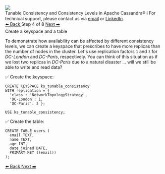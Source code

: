 <!-- TOP -->
<div class="top">
  <img src="https://datastax-academy.github.io/katapod-shared-assets/images/ds-academy-logo.svg" />
  <div class="scenario-title-section">
    <span class="scenario-title">Tunable Consistency and Consistency Levels in Apache Cassandra®</span>
    <span class="scenario-subtitle">ℹ️ For technical support, please contact us via <a href="mailto:aleksandr.volochnev@datastax.com">email</a> or <a href="https://dtsx.io/aleks">LinkedIn</a>.</span> 
  </div>
</div>

<!-- NAVIGATION -->
<div id="navigation-top" class="navigation-top">
 <a href='command:katapod.loadPage?[{"step":"step3"}]'
   class="btn btn-dark navigation-top-left">⬅️ Back
 </a>
<span class="step-count"> Step 4 of 8</span>
 <a href='command:katapod.loadPage?[{"step":"step5"}]' 
    class="btn btn-dark navigation-top-right">Next ➡️
  </a>
</div>

<!-- CONTENT -->

<div class="step-title">Create a keyspace and a table</div>

To demonstrate how availability can be affected by different consistency levels, we can create 
a keyspace that prescribes to have more replicas than the number of nodes in the cluster. Let's 
use replication factors `1` and `3` for *DC-London* and *DC-Paris*, respectively. You can think of this 
situation as if we lost two replicas in *DC-Paris* due to a natural disaster ... will we still be able to write and read data?

✅ Create the keyspace:
```
CREATE KEYSPACE ks_tunable_consistency
WITH replication = {
  'class': 'NetworkTopologyStrategy', 
  'DC-London': 1,
  'DC-Paris': 3 };

USE ks_tunable_consistency;
```

✅ Create the table:
```
CREATE TABLE users (
  email TEXT,
  name TEXT,
  age INT,
  date_joined DATE,
  PRIMARY KEY ((email))
);
```

<!-- NAVIGATION -->
<div id="navigation-bottom" class="navigation-bottom">
 <a href='command:katapod.loadPage?[{"step":"step3"}]'
   class="btn btn-dark navigation-bottom-left">⬅️ Back
 </a>
 <a href='command:katapod.loadPage?[{"step":"step5"}]'
    class="btn btn-dark navigation-bottom-right">Next ➡️
  </a>
</div>

